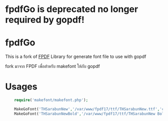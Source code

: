 fpdfGo is deprecated no longer required by gopdf!
====

fpdfGo
======

This is a fork of [FPDF](http://www.fpdf.org/) Library for generate font file to use with gopdf


fork มาจาก FPDF เพื่อสำหรับ makefont ให้กับ gopdf



# Usages

```php
	require('makefont/makefont.php');

	MakeGoFont('THSarabunNew','/var/www/fpdf17/ttf/THSarabunNew.ttf','cp874',true);
	MakeGoFont('THSarabunNewBold','/var/www/fpdf17/ttf/THSarabunNew Bold.ttf','cp874',true);
```

